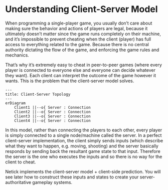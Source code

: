 # Understanding Client-Server Model

When programming a single-player game, you usually don’t care about making sure the behavior and actions of players are legal, because it ultimately doesn’t matter since the game runs completely on their machine, and it’s impossible to prevent cheating when the client (player) has full access to everything related to the game. Because there is no central authority dictating the flow of the game, and enforcing the game rules and mechanics.

That’s why it’s extremely easy to cheat in peer-to-peer games (where every player is connected to everyone else and everyone can decide whatever they want). Each client can interpret the outcome of the game however it wants. This is the problem that the client-server model solves.

```mermaid
---
title: Client-Server Topology
---
erDiagram
    Client1 ||--o{ Server : Connection
    Client2 ||--o{ Server : Connection
    Client3 ||--o{ Server : Connection
    Client4 ||--o{ Server : Connection
```


In this model, rather than connecting the players to each other, every player is simply connected to a single node/machine called the server. In a perfect client-server implementation, the client simply sends inputs (which describe what they want to happen, e.g. moving, shooting) and the server basically responds by sending back the resultant game state to that input. Therefore the server is the one who executes the inputs and so there is no way for the client to cheat.



Netick implements the client-server model + client-side prediction. You will see later how to construct these inputs and states to create your server-authoritative gameplay systems.
